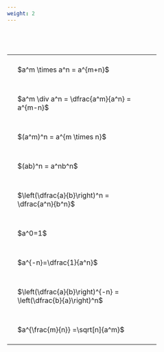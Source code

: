```yaml
---
weight: 2
---
```


#  
<br>
<style type="text/css">
#T_3d13a th.col_heading {
  text-align: left;
  font-size: 1em;
}
#T_3d13a td {
  text-align: left;
  font-size: 1em;
  padding: 1.5em;
}
#T_3d13a_row0_col0, #T_3d13a_row1_col0, #T_3d13a_row2_col0, #T_3d13a_row3_col0, #T_3d13a_row4_col0, #T_3d13a_row5_col0, #T_3d13a_row6_col0, #T_3d13a_row7_col0, #T_3d13a_row8_col0 {
  width: 300px;
  white-space: pre-wrap;
}
</style>
<table id="T_3d13a">
  <thead>
  </thead>
  <tbody>
    <tr>
      <td id="T_3d13a_row0_col0" class="data row0 col0" >$a^m \times a^n = a^{m+n}$</td>
    </tr>
    <tr>
      <td id="T_3d13a_row1_col0" class="data row1 col0" >$a^m \div a^n = \dfrac{a^m}{a^n} = a^{m-n}$</td>
    </tr>
    <tr>
      <td id="T_3d13a_row2_col0" class="data row2 col0" >$(a^m)^n = a^{m \times n}$</td>
    </tr>
    <tr>
      <td id="T_3d13a_row3_col0" class="data row3 col0" >$(ab)^n = a^nb^n$</td>
    </tr>
    <tr>
      <td id="T_3d13a_row4_col0" class="data row4 col0" >$\left(\dfrac{a}{b}\right)^n = \dfrac{a^n}{b^n}$</td>
    </tr>
    <tr>
      <td id="T_3d13a_row5_col0" class="data row5 col0" >$a^0=1$</td>
    </tr>
    <tr>
      <td id="T_3d13a_row6_col0" class="data row6 col0" >$a^{-n}=\dfrac{1}{a^n}$</td>
    </tr>
    <tr>
      <td id="T_3d13a_row7_col0" class="data row7 col0" >$\left(\dfrac{a}{b}\right)^{-n} = \left(\dfrac{b}{a}\right)^n$</td>
    </tr>
    <tr>
      <td id="T_3d13a_row8_col0" class="data row8 col0" >$a^{\frac{m}{n}} =\sqrt[n]{a^m}$</td>
    </tr>
  </tbody>
</table>
